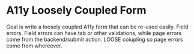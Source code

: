# A11y Loosely Coupled Form

Goal is write a loosely coupled A11y form that can be re-used easily. Field errors. Field errors can have tab or other validations, while page errors come from the backend/submit action. LOOSE coiupling so page errors come from whereever.
